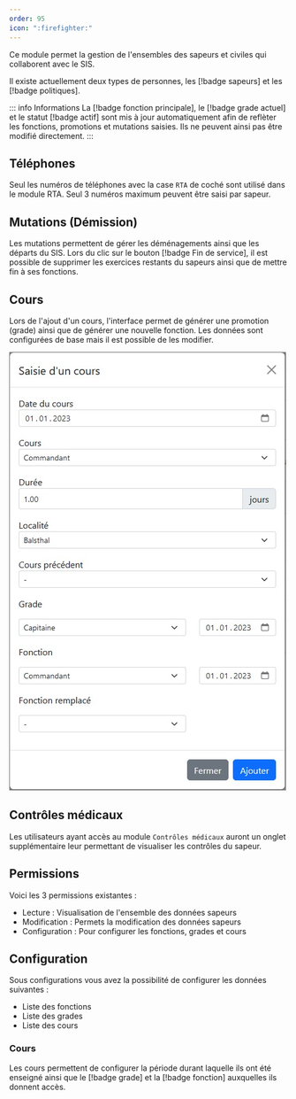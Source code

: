```yaml
---
order: 95
icon: ":firefighter:"
---
```


Ce module permet la gestion de l'ensembles des sapeurs et civiles qui collaborent avec le SIS.

Il existe actuellement deux types de personnes, les [!badge sapeurs] et les [!badge politiques].

::: info Informations
La [!badge fonction principale], le [!badge grade actuel] et le statut [!badge actif] sont mis à jour automatiquement afin de reflèter les fonctions, promotions et mutations saisies. Ils ne peuvent ainsi pas être modifié directement.
:::

## Téléphones

Seul les numéros de téléphones avec la case `RTA` de coché sont utilisé dans le module RTA. Seul 3 numéros maximum peuvent être saisi par sapeur.

## Mutations (Démission)

Les mutations permettent de gérer les déménagements ainsi que les départs du SIS.
Lors du clic sur le bouton [!badge Fin de service], il est possible de supprimer les exercices restants du sapeurs ainsi que de mettre fin à ses fonctions.

## Cours

Lors de l'ajout d'un cours, l'interface permet de générer une promotion (grade) ainsi que de générer une nouvelle fonction.
Les données sont configurées de base mais il est possible de les modifier.

![Fenêtre ajout cours](../images/modal-cours-sapeur.jpg)

## Contrôles médicaux

Les utilisateurs ayant accès au module `Contrôles médicaux` auront un onglet supplémentaire leur permettant de visualiser les contrôles du sapeur.

## Permissions

Voici les 3 permissions existantes :

- Lecture : Visualisation de l'ensemble des données sapeurs
- Modification : Permets la modification des données sapeurs
- Configuration : Pour configurer les fonctions, grades et cours

## Configuration

Sous configurations vous avez la possibilité de configurer les données suivantes :

- Liste des fonctions
- Liste des grades
- Liste des cours

### Cours

Les cours permettent de configurer la période durant laquelle ils ont été enseigné ainsi que le [!badge grade] et la [!badge fonction] auxquelles ils donnent accès.
